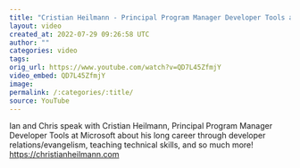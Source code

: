 ```yaml
---
title: "Cristian Heilmann - Principal Program Manager Developer Tools at Microsoft"
layout: video
created_at: 2022-07-29 09:26:58 UTC
author: ""
categories: video
tags: 
orig_url: https://www.youtube.com/watch?v=QD7L45ZfmjY
video_embed: QD7L45ZfmjY
image:
permalink: /:categories/:title/
source: YouTube
---
```

Ian and Chris speak with Cristian Heilmann, Principal Program Manager Developer Tools at Microsoft about his long career through developer relations/evangelism, teaching technical skills, and so much more! https://christianheilmann.com